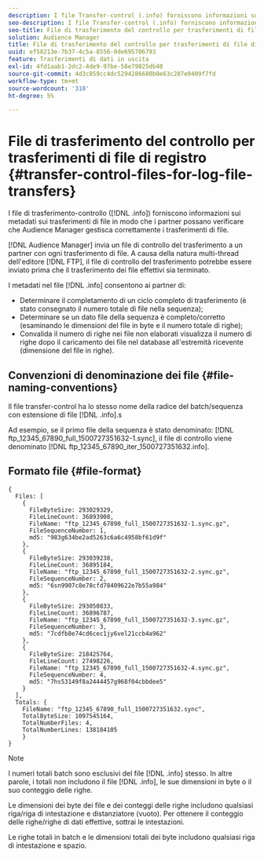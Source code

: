 ```yaml
---
description: I file Transfer-control (.info) forniscono informazioni sui metadati sui trasferimenti di file in modo che i partner possano verificare che Audience Manager gestisca correttamente i trasferimenti di file.
seo-description: I file Transfer-control (.info) forniscono informazioni sui metadati sui trasferimenti di file in modo che i partner possano verificare che Audience Manager gestisca correttamente i trasferimenti di file.
seo-title: File di trasferimento del controllo per trasferimenti di file di registro
solution: Audience Manager
title: File di trasferimento del controllo per trasferimenti di file di registro
uuid: ef58213e-7b37-4c5a-8556-0de695706793
feature: Trasferimenti di dati in uscita
exl-id: 4fd1aab1-2dc2-4de9-97be-58e79825db40
source-git-commit: 4d3c859cc4dc5294286680b0e63c287e0409f7fd
workflow-type: tm+mt
source-wordcount: '310'
ht-degree: 5%

---
```


# File di trasferimento del controllo per trasferimenti di file di registro {#transfer-control-files-for-log-file-transfers}

I file di trasferimento-controllo ([!DNL .info]) forniscono informazioni sui metadati sui trasferimenti di file in modo che i partner possano verificare che Audience Manager gestisca correttamente i trasferimenti di file.

[!DNL Audience Manager] invia un file di controllo del trasferimento a un partner con ogni trasferimento di file. A causa della natura multi-thread dell&#39;editore [!DNL FTP], il file di controllo del trasferimento potrebbe essere inviato prima che il trasferimento dei file effettivi sia terminato.

I metadati nel file [!DNL .info] consentono ai partner di:

* Determinare il completamento di un ciclo completo di trasferimento (è stato consegnato il numero totale di file nella sequenza);
* Determinare se un dato file della sequenza è completo/corretto (esaminando le dimensioni del file in byte e il numero totale di righe);
* Convalida il numero di righe nei file non elaborati visualizza il numero di righe dopo il caricamento dei file nel database all&#39;estremità ricevente (dimensione del file in righe).

## Convenzioni di denominazione dei file {#file-naming-conventions}

Il file transfer-control ha lo stesso nome della radice del batch/sequenza con estensione di file [!DNL .info].s

Ad esempio, se il primo file della sequenza è stato denominato: [!DNL ftp_12345_67890_full_1500727351632-1.sync], il file di controllo viene denominato [!DNL ftp_12345_67890_iter_1500727351632.info].

## Formato file {#file-format}

```
{
  Files: [
    {
      FileByteSize: 293029329,
      FileLineCount: 36893908,
      FileName: "ftp_12345_67890_full_1500727351632-1.sync.gz",
      FileSequenceNumber: 1,
      md5: "983g634be2ad5263c6a6c4958bf61d9f"
    },
    {
      FileByteSize: 293039238,
      FileLineCount: 36895184,
      FileName: "ftp_12345_67890_full_1500727351632-2.sync.gz",
      FileSequenceNumber: 2,
      md5: "6sn9907c8e78cfd78409622e7b55a984"
    },
    {
      FileByteSize: 293050833,
      FileLineCount: 36896787,
      FileName: "ftp_12345_67890_full_1500727351632-3.sync.gz",
      FileSequenceNumber: 3,
      md5: "7cdfb8e74cd6cec1jy6vel21ccb4a962"
    },
    {
      FileByteSize: 218425764,
      FileLineCount: 27498226,
      FileName: "ftp_12345_67890_full_1500727351632-4.sync.gz",
      FileSequenceNumber: 4,
      md5: "7hs53149f8a2444457g968f04cbbdee5"
    }
  ],
  Totals: {
    FileName: "ftp_12345_67890_full_1500727351632.sync",
    TotalByteSize: 1097545164,
    TotalNumberFiles: 4,
    TotalNumberLines: 138184105
    }
}
```

>[!NOTE]
>
> I numeri totali batch sono esclusivi del file [!DNL .info] stesso. In altre parole, i totali non includono il file [!DNL .info], le sue dimensioni in byte o il suo conteggio delle righe.
>
> Le dimensioni dei byte dei file e dei conteggi delle righe includono qualsiasi riga/riga di intestazione e distanziatore (vuoto). Per ottenere il conteggio delle righe/righe di dati effettive, sottrai le intestazioni.
>
> Le righe totali in batch e le dimensioni totali dei byte includono qualsiasi riga di intestazione e spazio.
